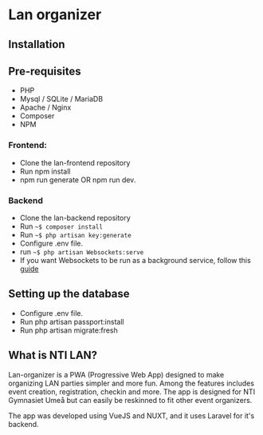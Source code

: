 
# Lan organizer

## Installation

## Pre-requisites 
* PHP
* Mysql / SQLite / MariaDB
* Apache / Nginx
* Composer
* NPM

### Frontend:
* Clone the lan-frontend repository
* Run npm install
* npm run generate OR npm run dev.


### Backend
* Clone the lan-backend repository
* Run `~$ composer install`
* Run `~$ php artisan key:generate`
* Configure .env file.
* run `~$ php artisan Websockets:serve`
* If you want Websockets to be run as a background service, follow this [guide](https://docs.beyondco.de/laravel-websockets/1.0/basic-usage/starting.html#keeping-the-socket-server-running-with-supervisord)

## Setting up the database
* Configure .env file.
* Run php artisan passport:install
* Run php artisan migrate:fresh


## What is NTI LAN?
 
Lan-organizer is a PWA (Progressive Web App) designed to make organizing LAN parties simpler and more fun. Among the features includes event creation, registration, checkin and more. The app is designed for NTI Gymnasiet Umeå but can easily be reskinned to fit other event organizers.

The app was developed using VueJS and NUXT, and it uses Laravel for it's backend.















































 